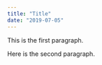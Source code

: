 ```yaml
---
title: "Title"
date: "2019-07-05"
---
```


This is the first paragraph.  

Here is the second paragraph.
